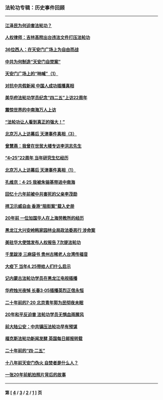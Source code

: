 ### 法轮功专辑：历史事件回顾
---
#### [江泽民为何迫害法轮功？](../../pages/nf5793/n13876324.md?01140430) 
#### [人权律师：吉林高院出台违法文件打压法轮功](../../pages/nf5793/n13825665.md?01140430) 
#### [36位西人：在天安门广场上为自由而战](../../pages/nf5793/n13390029.md?01140430) 
#### [中共为何制造“天安门自焚案”](../../pages/nf5793/n13183270.md?01140430) 
#### [天安门广场上的“呐喊”（1）](../../pages/nf5793/n13105277.md?01140430) 
#### [对抗中共假新闻 中国人成功插播真相](../../pages/nf5793/n12910618.md?01140430) 
#### [美华府法轮功学员纪念“四二五”上访22周年](../../pages/nf5793/n12904445.md?01140430) 
#### [震惊世界的中南海万人上访](../../pages/nf5793/n12903976.md?01140430) 
#### [“法轮功让人看到真正的强大！”](../../pages/nf5793/n12903195.md?01140430) 
#### [北京万人上访幕后 天津事件真相（3）](../../pages/nf5793/n12902807.md?01140430) 
#### [曾慧燕：我曾在世贸大楼专访李洪志先生](../../pages/nf5793/n12898729.md?01140430) 
#### [“4•25”22周年 当年研究生忆经历](../../pages/nf5793/n12894152.md?01140430) 
#### [北京万人上访幕后 天津事件真相（1）](../../pages/nf5793/n12885174.md?01140430) 
#### [孔维京：4·25 我被朱镕基带进中南海](../../pages/nf5793/n12864987.md?01140430) 
#### [回忆十六年前被中共害死的父亲李茂勋](../../pages/nf5793/n12880270.md?01140430) 
#### [捍卫示威自由 香港“阻街案”载入史册](../../pages/nf5793/n12811245.md?01140430) 
#### [20年前 一位加国华人在上海劳教所的经历](../../pages/nf5793/n12707932.md?01140430) 
#### [黑龙江大兴安岭韩家园林业局政法委恶行 涉命案](../../pages/nf5793/n12622815.md?01140430) 
#### [美驻华大使馆发布人权报告 7次提法轮功](../../pages/nf5793/n12520541.md?01140430) 
#### [千里跋涉 三麻袋书 贵州古稀老人台湾传福音](../../pages/nf5793/n12198750.md?01140430) 
#### [大疫下 当年4.25带给人们什么启示](../../pages/nf5793/n12058565.md?01140430) 
#### [记内蒙古法轮功学员在黑龙江电视插播](../../pages/nf5793/n11699194.md?01140430) 
#### [华府烛光夜悼 长春3·05插播英烈正信永恒](../../pages/nf5793/n11397432.md?01140430) 
#### [二十年前的7·20 北京青年郭为民彻夜未眠](../../pages/nf5793/n11354195.md?01140430) 
#### [20年和平反迫害 法轮功学员无惧血雨腥风](../../pages/nf5793/n11348279.md?01140430) 
#### [前大陆公安：中共镇压法轮功早有预谋](../../pages/nf5793/n11352168.md?01140430) 
#### [福克斯法轮功新闻发酵  英国每日邮报转载](../../pages/nf5793/n11285952.md?01140430) 
#### [二十年前的“四·二五”](../../pages/nf5793/n11207639.md?01140430) 
#### [十八年前天安门伪火 自焚者是什么人？](../../pages/nf5793/n10996556.md?01140430) 
#### [一张20年前航拍照片背后的故事](../../pages/nf5793/n10693797.md?01140430) 

---
#### 第 [ [4](./4.md?01140430) / [3](./3.md?01140430) / [2](./2.md?01140430) / [1](./1.md?01140430) ] 页
